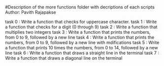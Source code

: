 #Description of the more functions folder with decriptions of each scripts
Author:  Pavith Rajapakse

task 0 : Write a function that checks for uppercase character.
task 1 : Write a function that checks for a digit (0 through 9)
task 2 : Write a function that multiplies two integers
task 3 : Write a function that prints the numbers, from 0 to 9, followed by a new line
task 4 : Write a function that prints the numbers, from 0 to 9, followed by a new line with mdifications
task 5 : Write a function that prints 10 times the numbers, from 0 to 14, followed by a new line
task 6 : Write a function that draws a straight line in the terminal
task 7 : Write a function that draws a diagonal line on the terminal






